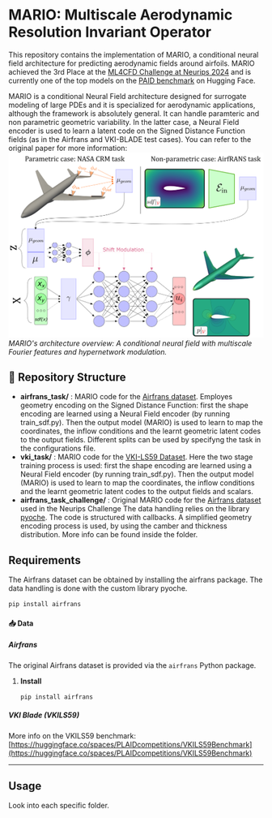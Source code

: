 # MARIO: Multiscale Aerodynamic Resolution Invariant Operator

This repository contains the implementation of MARIO, a conditional neural field architecture for predicting aerodynamic fields around airfoils. 
MARIO achieved the 3rd Place at the [ML4CFD Challenge at Neurips 2024](https://neurips.cc/virtual/2024/competition/84799) and is currently one of the top models on the [PAID benchmark](https://huggingface.co/PLAIDcompetitions) on Hugging Face.

MARIO is a conditional Neural Field architecture designed for surrogate modeling of large PDEs and it is specialized for aerodynamic applications, although the framework is absolutely general. It can handle paramteric and non parametric geometric variability. In the latter case, a Neural Field encoder is used to learn a latent code on the Signed Distance Function fields (as in the Airfrans and VKI-BLADE test cases). You can refer to the original paper for more information:
![MARIO Architecture](figures/new_overview_final.png)
*MARIO's architecture overview: A conditional neural field with multiscale Fourier features and hypernetwork modulation.*


## 📁 Repository Structure
- **airfrans_task/**  : MARIO code for the  [Airfrans dataset](https://airfrans.readthedocs.io/en/latest/index.html). Employes geometry encoding on the Signed Distance Function: first the shape encoding are learned using a Neural Field encoder (by running train_sdf.py). Then the output model (MARIO) is used to learn to map the coordinates, the inflow conditions and the learnt geometric latent codes to the output fields. Different splits can be used by specifyng the task in the configurations file.
- **vki_task/**       : MARIO code for the [VKI-LS59 Dataset](https://huggingface.co/spaces/PLAIDcompetitions/VKILS59Benchmark). Here the two stage training process is used: first the shape encoding are learned using a Neural Field encoder (by running train_sdf.py). Then the output model (MARIO) is used to learn to map the coordinates, the inflow conditions and the learnt geometric latent codes to the output fields and scalars.
- **airfrans_task_challenge/**  : Original MARIO code for the  [Airfrans dataset](https://airfrans.readthedocs.io/en/latest/index.html) used in the Neurips Challenge The data handling relies on the library  [pyoche](https://pypi.org/project/pyoche/). The code is structured with callbacks. A simplified geometry encoding process is used, by using the camber and thickness distribution. More info can be found inside the folder.

## Requirements
The Airfrans dataset can be obtained by installing the airfrans package. The data handling is done with the custom library pyoche.
```bash
pip install airfrans

```

#### 📥 Data

##### Airfrans

The original Airfrans dataset is provided via the `airfrans` Python package.

1. **Install**

   ```bash
   pip install airfrans
   ```

##### VKI Blade (VKILS59)

More info on the VKILS59 benchmark:
[https://huggingface.co/spaces/PLAIDcompetitions/VKILS59Benchmark](https://huggingface.co/spaces/PLAIDcompetitions/VKILS59Benchmark)

---
## Usage

Look into each specific folder.
